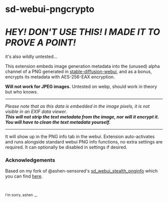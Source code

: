 # sd-webui-pngcrypto

# *HEY! DON'T USE THIS! I MADE IT TO PROVE A POINT!*

it's also wildly untested...

This extension embeds image generation metadata into the (unused) alpha channel of a PNG generated in [stable-diffusion-webui](https://github.com/AUTOMATIC1111/stable-diffusion-webui), and as a bonus,
encrypts its metadata with AES-256-EAX encryption.

**Will not work for JPEG images.** Untested on webp, should work in theory but who knows.

---

*Please note that as this data is embedded in the image pixels, it is not visible in an EXIF data viewer.*  
***This will not strip the text metadata from the image, nor will it encrypt it. You will have to clean the text metadata yourself.***

---

It will show up in the PNG info tab in the webui. Extension auto-activates and runs alongside standard webui PNG info functions, no extra settings are required. It can optionally be disabled in settings if desired.

### Acknowledgements

Based on my fork of @ashen-sensored's [sd_webui_stealth_pnginfo](https://github.com/ashen-sensored/sd_webui_stealth_pnginfo)
which you can find [here](https://github.com/neggles/sd-webui-stealth-pnginfo). 

<br/>

<sub>I'm sorry, ashen ._.</sub>
